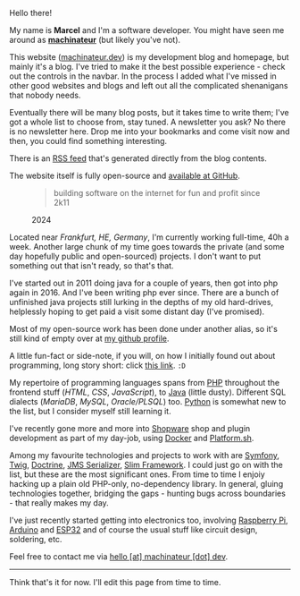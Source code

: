 Hello there!

My name is **Marcel** and I'm a software developer.
 You might have seen me around as **[machinateur](https://github.com/machinateur)** (but likely you've not).

This website ([machinateur.dev](https://machinateur.dev/)) is my development blog and homepage, but mainly it's a blog.
 I've tried to make it the best possible experience - check out the controls in the navbar. In the process I added what
 I've missed in other good websites and blogs and left out all the complicated shenanigans that nobody needs.

Eventually there will be many blog posts, but it takes time to write them; I've got a whole list to choose from, stay
 tuned. A newsletter you ask? No there is no newsletter here. Drop me into your bookmarks and come visit now and then,
 you could find something interesting.

There is an [RSS feed](https://machinateur.dev/feed) that's generated directly from the blog contents. 

The website itself is fully open-source and [available at GitHub](https://github.com/machinateur/website).

<figure>
  <blockquote class="blockquote">
    <p>building software on the internet for fun and profit since 2k11</p>
  </blockquote>
  <figcaption class="blockquote-footer">
    2024
  </figcaption>
</figure>

Located near *Frankfurt, HE, Germany*, I'm currently working full-time, 40h a week. Another large chunk of my time goes
 towards the private (and some day hopefully public and open-sourced) projects. I don't want to put something out that
 isn't ready, so that's that.

I've started out in 2011 doing java for a couple of years, then got into php again in 2016. And I've been writing php
 ever since. There are a bunch of unfinished java projects still lurking in the depths of my old hard-drives, helplessly
 hoping to get paid a visit some distant day (I've promised).

Most of my open-source work has been done under another alias, so it's still kind of empty over
 at [my github profile](https://github.com/machinateur).

A little fun-fact or side-note, if you will, on how I initially found out about programming, long story short:
 click [this link](https://minecraft.fandom.com/wiki/Java_Edition_Beta_1.8.1). `:D`

My repertoire of programming languages spans from [PHP](https://www.php.net) throughout the frontend stuff (_HTML_,
 _CSS_, _JavaScript_), to [Java](https://www.oracle.com/java/technologies/) (little dusty). Different SQL dialects
 (_MariaDB_, _MySQL_, _Oracle/PLSQL_) too. [Python](https://www.python.org) is somewhat new to the list, but I consider
 myself still learning it.

I've recently gone more and more into [Shopware](https://www.shopware.com/) shop and plugin development
 as part of my day-job, using [Docker](https://www.docker.com/use-cases) and [Platform.sh](https://platform.sh).

Among my favourite technologies and projects to work with are [Symfony](https://symfony.com),
 [Twig](https://twig.symfony.com), [Doctrine](https://www.doctrine-project.org),
 [JMS Serializer](https://jmsyst.com/libs/serializer), [Slim Framework](https://www.slimframework.com). I could just go on with the list, but these are the most significant ones.
From time to time I enjoiy hacking up a plain old PHP-only, no-dependency library. In general, gluing technologies together,
 bridging the gaps - hunting bugs across boundaries - that really makes my day.

I've just recently started getting into electronics too, involving [Raspberry Pi](https://www.raspberrypi.com/),
 [Arduino](https://www.arduino.cc) and [ESP32](https://www.espressif.com/en/products/socs/esp32) and of course the usual
 stuff like circuit design, soldering, etc.

Feel free to contact me via [hello \[at\] machinateur \[dot\] dev](mailto:).

---

Think that's it for now. I'll edit this page from time to time.
